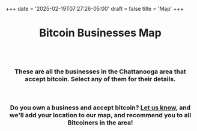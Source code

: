 +++
date = '2025-02-19T07:27:26-05:00'
draft = false
title = 'Map'
+++

<div style="text-align:center;">

# Bitcoin Businesses Map



<br>

<div id="map"></div>

<!--iframe width="1280" height="720" src="https://www.openstreetmap.org/export/embed.html?bbox=-85.68031311035158%2C34.80365530045784%2C-84.93873596191408%2C35.28654522837705&amp;layer=mapnik&amp;marker=35.045457078508896%2C-85.30952453613281" style="border: 1px solid black"></iframe><br/><small><a href="https://www.openstreetmap.org/?mlat=35.0455&amp;mlon=-85.3095#map=11/35.0455/-85.3095&amp;layers=N">View Larger Map</a></small-->

<br>

### These are all the businesses in the Chattanooga area that accept bitcoin. Select any of them for their details.

<br>

### Do you own a business and accept bitcoin? [Let us know](/contact), and we'll add your location to our map, and recommend you to all Bitcoiners in the area!

<br>

<br>

</div>
